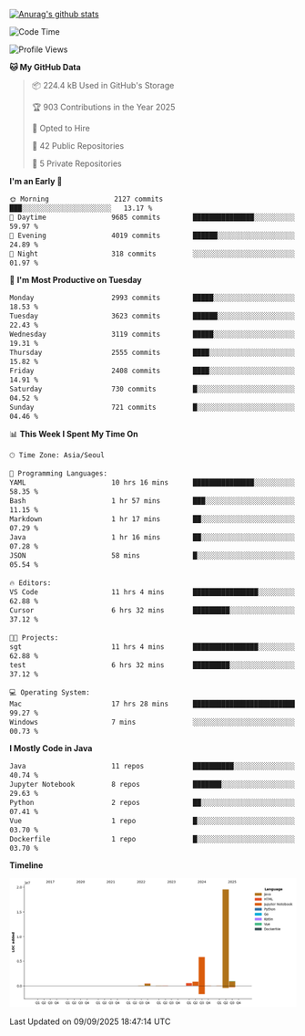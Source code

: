 [![Anurag's github stats](https://github-readme-stats.vercel.app/api?username=hajubal)](https://github.com/anuraghazra/github-readme-stats)

<!--START_SECTION:waka-->
![Code Time](http://img.shields.io/badge/Code%20Time-757%20hrs%207%20mins-blue)

![Profile Views](http://img.shields.io/badge/Profile%20Views-0-blue)

**🐱 My GitHub Data** 

> 📦 224.4 kB Used in GitHub's Storage 
 > 
> 🏆 903 Contributions in the Year 2025
 > 
> 💼 Opted to Hire
 > 
> 📜 42 Public Repositories 
 > 
> 🔑 5 Private Repositories 
 > 
**I'm an Early 🐤** 

```text
🌞 Morning                2127 commits        ███░░░░░░░░░░░░░░░░░░░░░░   13.17 % 
🌆 Daytime                9685 commits        ███████████████░░░░░░░░░░   59.97 % 
🌃 Evening                4019 commits        ██████░░░░░░░░░░░░░░░░░░░   24.89 % 
🌙 Night                  318 commits         ░░░░░░░░░░░░░░░░░░░░░░░░░   01.97 % 
```
📅 **I'm Most Productive on Tuesday** 

```text
Monday                   2993 commits        █████░░░░░░░░░░░░░░░░░░░░   18.53 % 
Tuesday                  3623 commits        ██████░░░░░░░░░░░░░░░░░░░   22.43 % 
Wednesday                3119 commits        █████░░░░░░░░░░░░░░░░░░░░   19.31 % 
Thursday                 2555 commits        ████░░░░░░░░░░░░░░░░░░░░░   15.82 % 
Friday                   2408 commits        ████░░░░░░░░░░░░░░░░░░░░░   14.91 % 
Saturday                 730 commits         █░░░░░░░░░░░░░░░░░░░░░░░░   04.52 % 
Sunday                   721 commits         █░░░░░░░░░░░░░░░░░░░░░░░░   04.46 % 
```


📊 **This Week I Spent My Time On** 

```text
🕑︎ Time Zone: Asia/Seoul

💬 Programming Languages: 
YAML                     10 hrs 16 mins      ███████████████░░░░░░░░░░   58.35 % 
Bash                     1 hr 57 mins        ███░░░░░░░░░░░░░░░░░░░░░░   11.15 % 
Markdown                 1 hr 17 mins        ██░░░░░░░░░░░░░░░░░░░░░░░   07.29 % 
Java                     1 hr 16 mins        ██░░░░░░░░░░░░░░░░░░░░░░░   07.28 % 
JSON                     58 mins             █░░░░░░░░░░░░░░░░░░░░░░░░   05.54 % 

🔥 Editors: 
VS Code                  11 hrs 4 mins       ████████████████░░░░░░░░░   62.88 % 
Cursor                   6 hrs 32 mins       █████████░░░░░░░░░░░░░░░░   37.12 % 

🐱‍💻 Projects: 
sgt                      11 hrs 4 mins       ████████████████░░░░░░░░░   62.88 % 
test                     6 hrs 32 mins       █████████░░░░░░░░░░░░░░░░   37.12 % 

💻 Operating System: 
Mac                      17 hrs 28 mins      █████████████████████████   99.27 % 
Windows                  7 mins              ░░░░░░░░░░░░░░░░░░░░░░░░░   00.73 % 
```

**I Mostly Code in Java** 

```text
Java                     11 repos            ██████████░░░░░░░░░░░░░░░   40.74 % 
Jupyter Notebook         8 repos             ███████░░░░░░░░░░░░░░░░░░   29.63 % 
Python                   2 repos             ██░░░░░░░░░░░░░░░░░░░░░░░   07.41 % 
Vue                      1 repo              █░░░░░░░░░░░░░░░░░░░░░░░░   03.70 % 
Dockerfile               1 repo              █░░░░░░░░░░░░░░░░░░░░░░░░   03.70 % 
```



**Timeline**

![Lines of Code chart](https://raw.githubusercontent.com/hajubal/hajubal/main/assets/bar_graph.png)


 Last Updated on 09/09/2025 18:47:14 UTC
<!--END_SECTION:waka-->